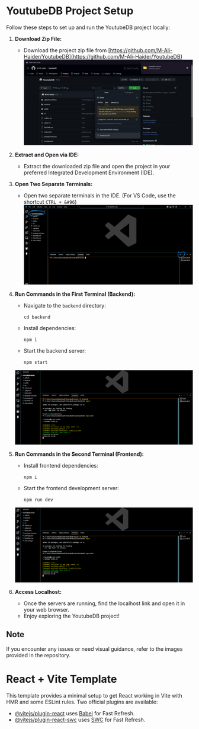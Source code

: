 # YoutubeDB Project Setup

Follow these steps to set up and run the YoutubeDB project locally:

1. **Download Zip File:**
   - Download the project zip file from [https://github.com/M-Ali-Haider/YoutubeDB](https://github.com/M-Ali-Haider/YoutubeDB)
   ![Download Zip](HowToRun/1.webp)

2. **Extract and Open via IDE:**
   - Extract the downloaded zip file and open the project in your preferred Integrated Development Environment (IDE).

3. **Open Two Separate Terminals:**
   - Open two separate terminals in the IDE. (For VS Code, use the shortcut `CTRL + &#96`)
    ![Open Terminals](HowToRun/2.webp)

4. **Run Commands in the First Terminal (Backend):**
   - Navigate to the `backend` directory:
     ```
     cd backend
     ```
   - Install dependencies:
     ```
     npm i
     ```
   - Start the backend server:
     ```
     npm start
     ```
    ![Run Commands Backend](HowToRun/3.webp) 

5. **Run Commands in the Second Terminal (Frontend):**
   - Install frontend dependencies:
     ```
     npm i
     ```
   - Start the frontend development server:
     ```
     npm run dev
     ```
    ![Run Commands Frontend](HowToRun/3.webp) 

6. **Access Localhost:**
   - Once the servers are running, find the localhost link and open it in your web browser.
   - Enjoy exploring the YoutubeDB project!

## Note
If you encounter any issues or need visual guidance, refer to the images provided in the repository.

# React + Vite Template

This template provides a minimal setup to get React working in Vite with HMR and some ESLint rules. Two official plugins are available:

- [@vitejs/plugin-react](https://github.com/vitejs/vite-plugin-react/blob/main/packages/plugin-react/README.md) uses [Babel](https://babeljs.io/) for Fast Refresh.
- [@vitejs/plugin-react-swc](https://github.com/vitejs/vite-plugin-react-swc) uses [SWC](https://swc.rs/) for Fast Refresh.
